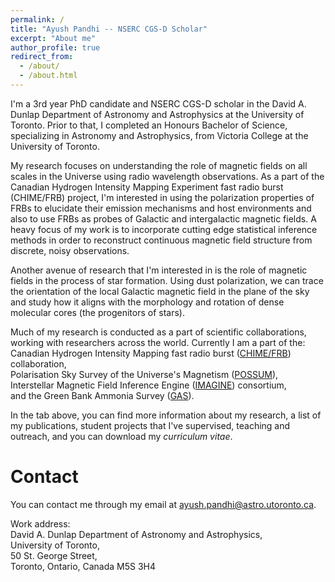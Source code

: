 ```yaml
---
permalink: /
title: "Ayush Pandhi -- NSERC CGS-D Scholar"
excerpt: "About me"
author_profile: true
redirect_from: 
  - /about/
  - /about.html
---
```

I'm a 3rd year PhD candidate and NSERC CGS-D scholar in the David A. Dunlap Department of Astronomy and Astrophysics at the University of Toronto. Prior to that, I completed an Honours Bachelor of Science, specializing in Astronomy and Astrophysics, from Victoria College at the University of Toronto.

My research focuses on understanding the role of magnetic fields on all scales in the Universe using radio wavelength observations. As a part of the Canadian Hydrogen Intensity Mapping Experiment fast radio burst (CHIME/FRB) project, I'm interested in using the polarization properties of FRBs to elucidate their emission mechanisms and host environments and also to use FRBs as probes of Galactic and intergalactic magnetic fields. A heavy focus of my work is to incorporate cutting edge statistical inference methods in order to reconstruct continuous magnetic field structure from discrete, noisy observations.

Another avenue of research that I'm interested in is the role of magnetic fields in the process of star formation. Using dust polarization, we can trace the orientation of the local Galactic magnetic field in the plane of the sky and study how it aligns with the morphology and rotation of dense molecular cores (the progenitors of stars).

Much of my research is conducted as a part of scientific collaborations, working with researchers across the world. Currently I am a part of the:<br>Canadian Hydrogen Intensity Mapping fast radio burst ([CHIME/FRB](https://chime-experiment.ca/en)) collaboration,<br>Polarisation Sky Survey of the Universe's Magnetism ([POSSUM](https://askap.org/possum/)),<br>Interstellar Magnetic Field Inference Engine ([IMAGINE](https://www.astro.ru.nl/imagine/)) consortium,<br>and the Green Bank Ammonia Survey ([GAS](https://greenbankobservatory.org/science/gbt-surveys/gas-survey-2/)).

In the tab above, you can find more information about my research, a list of my publications, student projects that I've supervised, teaching and outreach, and you can download my _curriculum vitae_.

Contact
======
You can contact me through my email at [ayush.pandhi@astro.utoronto.ca](ayush.pandhi@astro.utoronto.ca). 

Work address:<br>David A. Dunlap Department of Astronomy and Astrophysics,<br>University of Toronto,<br>50 St. George Street,<br>Toronto, Ontario, Canada M5S 3H4

